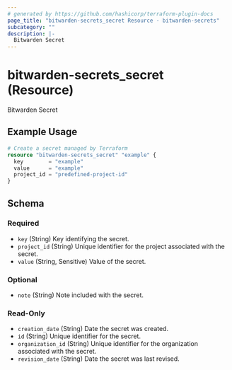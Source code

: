 ```yaml
---
# generated by https://github.com/hashicorp/terraform-plugin-docs
page_title: "bitwarden-secrets_secret Resource - bitwarden-secrets"
subcategory: ""
description: |-
  Bitwarden Secret
---
```


# bitwarden-secrets_secret (Resource)

Bitwarden Secret

## Example Usage

```terraform
# Create a secret managed by Terraform
resource "bitwarden-secrets_secret" "example" {
  key        = "example"
  value      = "example"
  project_id = "predefined-project-id"
}
```

<!-- schema generated by tfplugindocs -->
## Schema

### Required

- `key` (String) Key identifying the secret.
- `project_id` (String) Unique identifier for the project associated with the secret.
- `value` (String, Sensitive) Value of the secret.

### Optional

- `note` (String) Note included with the secret.

### Read-Only

- `creation_date` (String) Date the secret was created.
- `id` (String) Unique identifier for the secret.
- `organization_id` (String) Unique identifier for the organization associated with the secret.
- `revision_date` (String) Date the secret was last revised.
